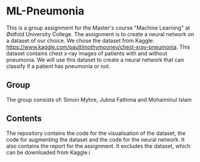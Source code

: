 # ML-Pneumonia
 
This is a group assignment for the Master's course "Machine Learning" at Østfold University College. 
The assignment is to create a neural network on a dataset of our choice. We chose the dataset from 
Kaggle: https://www.kaggle.com/paultimothymooney/chest-xray-pneumonia. This dataset contains 
chest x-ray images of patients with and without pneumonia. We will use this dataset to create a
neural network that can classify if a patient has pneumonia or not.

## Group
The group consists of:
Simon Myhre,
Jubna Fathima
and Mohaiminul Islam

## Contents
The repository contains the code for the visualisation of the dataset, the code for augmenting the dataset
and the code for the neural network.
It also contains the report for the assignment.
It excludes the dataset, which can be downloaded from Kaggle.i
